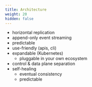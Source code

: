 ```yaml
---
title: Architecture
weight: 20
hidden: false
---
```


* horizontal replication
* append-only event streaming
* predictable
* use-friendly (apis, cli)
* expandable (Kubernetes)
    * pluggable in your own ecosystem
* control & data plane separation
* self-healing
    * eventual consistency
    * predictable